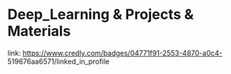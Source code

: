 # Deep_Learning & Projects & Materials

link: https://www.credly.com/badges/04771f91-2553-4870-a0c4- 519676aa6571/linked_in_profile



